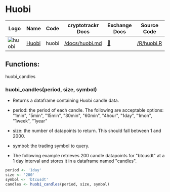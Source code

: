 # Huobi

| Logo                                                                                                          | Name                            | Code  | cryptotrackr Docs                                                                      | Exchange Docs                                     | Source Code                                                                    |
|------------|------------|------------|------------|------------|------------|
| ![huobi](https://user-images.githubusercontent.com/1294454/85734211-85755480-b705-11ea-8b35-0b7f1db33a2f.jpg) | [Huobi](https://www.huobi.com/) | huobi | [/docs/huobi.md](https://github.com/TrevorFrench/cryptotrackr/blob/main/docs/huobi.md) | [🏢](https://huobiapi.github.io/docs/spot/v1/en/) | [/R/huobi.R](https://github.com/TrevorFrench/cryptotrackr/blob/main/R/huobi.R) |

## Functions:

huobi_candles

### huobi_candles(period, size, symbol)

-   Returns a dataframe containing Huobi candle data.

-   period: the period of each candle. The following are acceptable options: "1min", "5min", "15min", "30min", "60min", "4hour", "1day", "1mon", "1week", "1year"

-   size: the number of datapoints to return. This should fall between 1 and 2000.

-   symbol: the trading symbol to query.

-   The following example retrieves 200 candle datapoints for "btcusdt" at a 1 day interval and stores it in a dataframe named "candles".

``` r
period <- '1day'
size <- '200'
symbol <- 'btcusdt'
candles <- huobi_candles(period, size, symbol)
```

